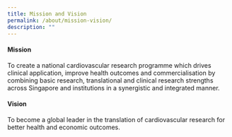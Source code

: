 ```yaml
---
title: Mission and Vision
permalink: /about/mission-vision/
description: ""
---
```

#### Mission

To create a national cardiovascular research programme which drives clinical application, improve health outcomes and commercialisation by combining basic research, translational and clinical research strengths across Singapore and institutions in a synergistic and integrated manner.

#### Vision

To become a global leader in the translation of cardiovascular research for better health and economic outcomes.